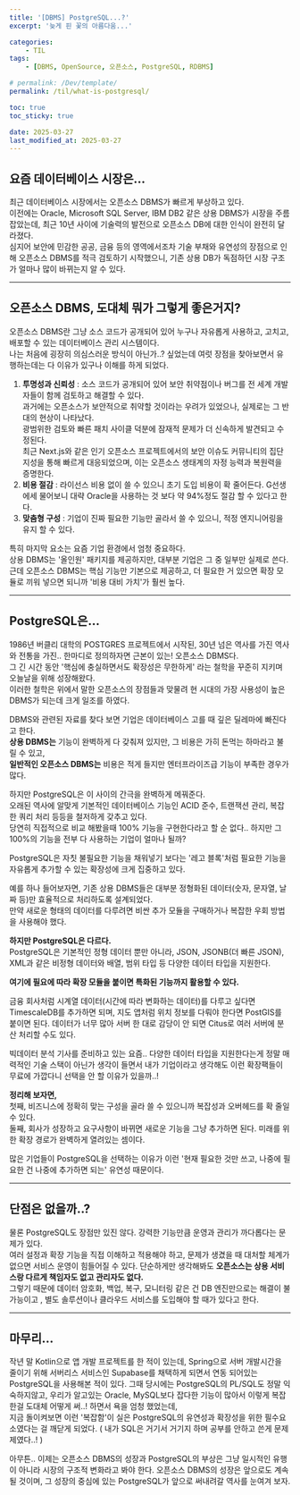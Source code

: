 ```yaml
---
title: '[DBMS] PostgreSQL...?'
excerpt: '늦게 핀 꽃의 아름다움...'

categories:
    - TIL
tags:
    - [DBMS, OpenSource, 오픈소스, PostgreSQL, RDBMS]

# permalink: /Dev/template/
permalink: /til/what-is-postgresql/

toc: true
toc_sticky: true

date: 2025-03-27
last_modified_at: 2025-03-27
---
```


## 요즘 데이터베이스 시장은...

최근 데이터베이스 시장에서는 오픈소스 DBMS가 빠르게 부상하고 있다.  
이전에는 Oracle, Microsoft SQL Server, IBM DB2 같은 상용 DBMS가 시장을 주름잡았는데, 최근 10년 사이에 기술력의 발전으로 오픈소스 DB에 대한 인식이 완전히 달라졌다.  
심지어 보안에 민감한 공공, 금융 등의 영역에서조차 기술 부채와 유연성의 장점으로 인해 오픈소스 DBMS를 적극 검토하기 시작했으니, 기존 상용 DB가 독점하던 시장 구조가 얼마나 많이 바뀌는지 알 수 있다.

---

## 오픈소스 DBMS, 도대체 뭐가 그렇게 좋은거지?

오픈소스 DBMS란 그냥 소스 코드가 공개되어 있어 누구나 자유롭게 사용하고, 고치고, 배포할 수 있는 데이터베이스 관리 시스템이다.  
나는 처음에 굉장히 의심스러운 방식이 아닌가..? 싶었는데 여럿 장점을 찾아보면서 유행하는데는 다 이유가 있구나 이해를 하게 되었다.

1. **투명성과 신뢰성** : 소스 코드가 공개되어 있어 보안 취약점이나 버그를 전 세계 개발자들이 함께 검토하고 해결할 수 있다.  
   과거에는 오픈소스가 보안적으로 취약할 것이라는 우려가 있었으나, 실제로는 그 반대의 현상이 나타났다.  
   광범위한 검토와 빠른 패치 사이클 덕분에 잠재적 문제가 더 신속하게 발견되고 수정된다.  
   최근 Next.js와 같은 인기 오픈소스 프로젝트에서의 보안 이슈도 커뮤니티의 집단 지성을 통해 빠르게 대응되었으며, 이는 오픈소스 생태계의 자정 능력과 복원력을 증명한다.
2. **비용 절감** : 라이선스 비용 없이 쓸 수 있으니 초기 도입 비용이 확 줄어든다. G선생에세 물어보니 대략 Oracle을 사용하는 것 보다 약 94%정도 절감 할 수 있다고 한다.
3. **맞춤형 구성** : 기업이 진짜 필요한 기능만 골라서 쓸 수 있으니, 적정 엔지니어링을 유지 할 수 있다.

특히 마지막 요소는 요즘 기업 환경에서 엄청 중요하다.  
상용 DBMS는 '올인원' 패키지를 제공하지만, 대부분 기업은 그 중 일부만 실제로 쓴다.  
근데 오픈소스 DBMS는 핵심 기능만 기본으로 제공하고, 더 필요한 거 있으면 확장 모듈로 끼워 넣으면 되니까 '비용 대비 가치'가 훨씬 높다.

---

## PostgreSQL은…

1986년 버클리 대학의 POSTGRES 프로젝트에서 시작된, 30년 넘은 역사를 가진 역사와 전통을 가진.. 한마디로 정의하자면 근본이 있는! 오픈소스 DBMS다.  
그 긴 시간 동안 '핵심에 충실하면서도 확장성은 무한하게' 라는 철학을 꾸준히 지키며 오늘날을 위해 성장해왔다.  
이러한 철학은 위에서 말한 오픈소스의 장점들과 맞물려 현 시대의 가장 사용성이 높은 DBMS가 되는데 크게 일조를 하였다.

DBMS와 관련된 자료를 찾다 보면 기업은 데이터베이스 고를 때 깊은 딜레마에 빠진다고 한다.  
**상용 DBMS는** 기능이 완벽하게 다 갖춰져 있지만, 그 비용은 가히 돈먹는 하마라고 불릴 수 있고,  
**일반적인 오픈소스 DBMS는** 비용은 적게 들지만 엔터프라이즈급 기능이 부족한 경우가 많다.

하지만 PostgreSQL은 이 사이의 간극을 완벽하게 메꿔준다.  
오래된 역사에 알맞게 기본적인 데이터베이스 기능인 ACID 준수, 트랜잭션 관리, 복잡한 쿼리 처리 등등을 철저하게 갖추고 있다.  
당연히 직접적으로 비교 해봤을때 100% 기능을 구현한다라고 할 순 없다.. 하지만 그 100%의 기능을 전부 다 사용하는 기업이 얼마나 될까?

PostgreSQL은 자칫 불필요한 기능을 채워넣기 보다는 '레고 블록'처럼 필요한 기능을 자유롭게 추가할 수 있는 확장성에 크게 집중하고 있다.

예를 하나 들어보자면, 기존 상용 DBMS들은 대부분 정형화된 데이터(숫자, 문자열, 날짜 등)만 효율적으로 처리하도록 설계되었다.  
만약 새로운 형태의 데이터를 다루려면 비싼 추가 모듈을 구매하거나 복잡한 우회 방법을 사용해야 했다.

**하지만 PostgreSQL은 다르다.**  
PostgreSQL은 기본적인 정형 데이터 뿐만 아니라, JSON, JSONB(더 빠른 JSON), XML과 같은 비정형 데이터와 배열, 범위 타입 등 다양한 데이터 타입을 지원한다.

**여기에 필요에 따라 확장 모듈을 붙이면 특화된 기능까지 활용할 수 있다.**

금융 회사처럼 시계열 데이터(시간에 따라 변화하는 데이터)를 다루고 싶다면 TimescaleDB를 추가하면 되며, 지도 앱처럼 위치 정보를 다뤄야 한다면 PostGIS를 붙이면 된다. 데이터가 너무 많아 서버 한 대로 감당이 안 되면 Citus로 여러 서버에 분산 처리할 수도 있다.

빅데이터 분석 기사를 준비하고 있는 요즘.. 다양한 데이터 타입을 지원한다는게 정말 매력적인 기술 스택이 아닌가 생각이 들면서 내가 기업이라고 생각해도 이런 확장팩들이 무료에 가깝다니 선택을 안 할 이유가 있을까..!

**정리해 보자면,**  
첫째, 비즈니스에 정확히 맞는 구성을 골라 쓸 수 있으니까 복잡성과 오버헤드를 확 줄일 수 있다.  
둘째, 회사가 성장하고 요구사항이 바뀌면 새로운 기능을 그냥 추가하면 된다. 미래를 위한 확장 경로가 완벽하게 열려있는 셈이다.

많은 기업들이 PostgreSQL을 선택하는 이유가 이런 '현재 필요한 것만 쓰고, 나중에 필요한 건 나중에 추가하면 되는' 유연성 때문이다.

---

## 단점은 없을까..?

물론 PostgreSQL도 장점만 있진 않다. 강력한 기능만큼 운영과 관리가 까다롭다는 문제가 있다.  
여러 설정과 확장 기능을 직접 이해하고 적용해야 하고, 문제가 생겼을 때 대처할 체계가 없으면 서비스 운영이 힘들어질 수 있다.
단순하게만 생각해봐도 **오픈소스는 상용 서비스랑 다르게 책임자도 없고 관리자도 없다.**  
그렇기 때문에 데이터 암호화, 백업, 복구, 모니터링 같은 건 DB 엔진만으로는 해결이 불가능이고 , 별도 솔루션이나 클라우드 서비스를 도입해야 할 때가 있다고 한다.

---

## 마무리…

작년 말 Kotlin으로 앱 개발 프로젝트를 한 적이 있는데, Spring으로 서버 개발시간을 줄이기 위해 서버리스 서비스인 Supabase를 채택하게 되면서 연동 되어있는 PostgreSQL을 사용해본 적이 있다.
그때 당시에는 PostgreSQL의 PL/SQL도 정말 익숙하지않고, 우리가 알고있는 Oracle, MySQL보다 잡다한 기능이 많아서 이렇게 복잡한걸 도대체 어떻게 써..! 하면서 욕을 엄청 했었는데,  
지금 돌이켜보면 이런 '복잡함'이 실은 PostgreSQL의 유연성과 확장성을 위한 필수요소였다는 걸 깨닫게 되었다. ( 내가 SQL은 거기서 거기지 하며 공부를 안하고 쓴게 문제제였다..! )

아무튼.. 이제는 오픈소스 DBMS의 성장과 PostgreSQL의 부상은 그냥 일시적인 유행이 아니라 시장의 구조적 변화라고 봐야 한다.
오픈소스 DBMS의 성장은 앞으로도 계속될 것이며, 그 성장의 중심에 있는 PostgreSQL가 앞으로 써내려갈 역사를 눈여겨 보자.
